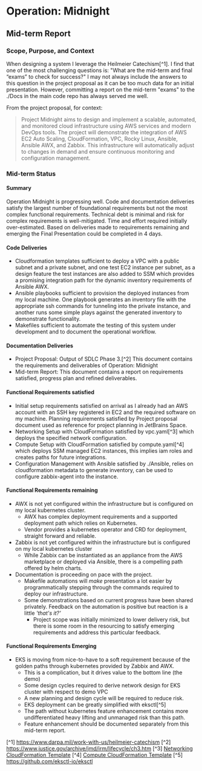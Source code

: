 # Operation: Midnight
## Mid-term Report

### Scope, Purpose, and Context
When designing a system I leverage the Heilmeier Catechism[^1]. I find that one of the most challenging questions is: "What are the mid-term and final “exams” to check for success?" I may not always include the answers to this question in the project proposal as it can be too much data for an initial presentation. However, committing a report on the mid-term "exams" to the ./Docs in the main code repo has always served me well. 

From the project proposal, for context: 

> Project Midnight aims to design and implement a scalable, automated, and monitored cloud infrastructure using AWS services and modern DevOps tools. The project will demonstrate the integration of AWS EC2 Auto Scaling, CloudFormation, VPC, Rocky Linux, Ansible, Ansible AWX, and Zabbix. This infrastructure will automatically adjust to changes in demand and ensure continuous monitoring and configuration management.

### Mid-term Status

#### Summary
Operation Midnight is progressing well. Code and documentation deliveries satisfy the largest number of foundational requirements but not the most complex functional requirements. Technical debt is minimal and risk for complex requirements is well-mitigated. Time and effort required initially over-estimated. Based on deliveries made to requirements remaining and emerging the Final Presentation could be completed in 4 days. 

#### Code Deliveries
* Cloudformation templates sufficient to deploy a VPC with a public subnet and a private subnet, and one test EC2 instance per subnet, as a design feature the test instances are also added to SSM which provides a promising integration path for the dynamic inventory requirements of Ansible AWX.
* Ansible playbooks sufficient to provision the deployed instances from my local machine. One playbook generates an inventory file with the appropriate ssh commands for tunneling into the private instance, and another runs some simple plays against the generated inventory to demonstrate functionality. 
* Makefiles sufficient to automate the testing of this system under development and to document the operational workflow. 

#### Documentation Deliveries
* Project Proposal: Output of SDLC Phase 3.[^2] This document contains the requirements and deliverables of Operation: Midnight 
* Mid-term Report: This document contains a report on requirements satisfied, progress plan and refined deliverables. 

#### Functional Requirements satisfied
* Initial setup requirements satisfied on arrival as I already had an AWS account with an SSH key registered in EC2 and the required software on my machine. Planning requirements satisfied by Project proposal document used as reference for project planning in JetBrains Space. 
* Networking Setup with CloudFormation satisfied by vpc.yaml[^3] which deploys the specified network configuration. 
* Compute Setup with CloudFormation satisfied by compute.yaml[^4] which deploys SSM managed EC2 instances, this implies iam roles and creates paths for future integrations. 
* Configuration Management with Ansible satisfied by ./Ansible, relies on cloudformation metadata to generate inventory, can be used to configure zabbix-agent into the instance. 

#### Functional Requirements remaining 
* AWX is not yet configured within the infrastructure but is configured on my local kubernetes cluster. 
  * AWX has complex deployment requirements and a supported deployment path which relies on Kubernetes.
  * Vendor provides a kubernetes operator and CRD for deployment, straight forward and reliable. 
* Zabbix is not yet configured within the infrastructure but is configured on my local kubernetes cluster
  * While Zabbix can be instantiated as an appliance from the AWS marketplace or deployed via Ansible, there is a compelling path offered by helm charts.
* Documentation is proceeding on pace with the project. 
  * Makefile automations will *make* presentation a lot easier by programmatically stepping through the commands required to deploy our infrastructure. 
  * Some demonstrations based on current progress have been shared privately. Feedback on the automation is positive but reaction is a little *'that's it?'*
    * Project scope was initially minimized to lower delivery risk, but there is some room in the resourcing to satisfy emerging requirements and address this particular feedback. 

#### Functional Requirements Emerging
* EKS is moving from nice-to-have to a soft requirement because of the golden paths through kubernetes provided by Zabbix and AWX.
  * This is a complication, but it drives value to the bottom line (the demo)
  * Some design cycles required to derive network design for EKS cluster with respect to demo VPC
  * A new planning and design cycle will be required to reduce risk. 
  * EKS deployment can be greatly simplified with eksctl[^5]
  * The path without kubernetes feature enhancement contains more undifferentiated heavy lifting and unmanaged risk than this path.
  * Feature enhancement should be documented separately from this mid-term report. 


[^1]  https://www.darpa.mil/work-with-us/heilmeier-catechism
[^2]  https://www.justice.gov/archive/jmd/irm/lifecycle/ch3.htm
[^3]  [Networking CloudFormation Template](CloudFormation/vpc.yaml) 
[^4]  [Compute CloudFormation Template](CloudFormation/compute.yaml)
[^5]  https://github.com/eksctl-io/eksctl
